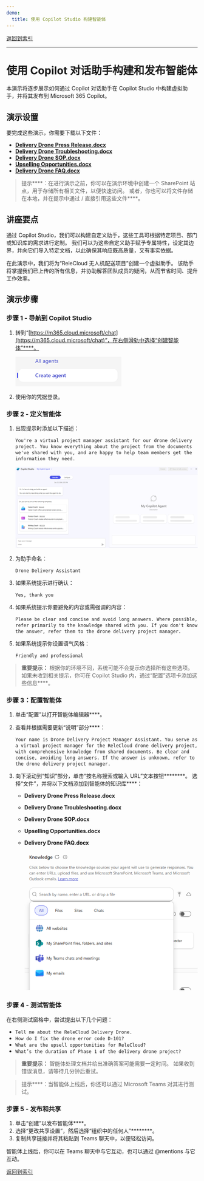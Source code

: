 ```yaml
---
demo:
  title: 使用 Copilot Studio 构建智能体
---
```


[返回到索引](https://microsoftlearning.github.io/MS-4021-Copilot-Immersion-Experience/)

---

# 使用 Copilot 对话助手构建和发布智能体

本演示将逐步展示如何通过 Copilot 对话助手在 Copilot Studio 中构建虚拟助手，并将其发布到 Microsoft 365 Copilot。

## 演示设置

要完成这些演示，你需要下载以下文件：

- [**Delivery Drone Press Release.docx**](https://github.com/MicrosoftLearning/MS-4008-Microsoft-365-Copilot-Interactive-Experience-for-Executives/raw/master/ResourceFiles/Delivery_Drone_Press_Release.docx)
- [**Delivery Drone Troubleshooting.docx**](https://github.com/MicrosoftLearning/MS-4008-Microsoft-365-Copilot-Interactive-Experience-for-Executives/raw/master/ResourceFiles/Delivery_Drone_Troubleshooting.docx)
- [**Delivery Drone SOP.docx**](https://github.com/MicrosoftLearning/MS-4008-Microsoft-365-Copilot-Interactive-Experience-for-Executives/raw/master/ResourceFiles/Delivery_Drone_SOP.docx)
- [**Upselling Opportunities.docx**](https://github.com/MicrosoftLearning/MS-4008-Microsoft-365-Copilot-Interactive-Experience-for-Executives/raw/master/ResourceFiles/Upselling_Opportunities.docx)
- [**Delivery Drone FAQ.docx**](https://github.com/MicrosoftLearning/MS-4008-Microsoft-365-Copilot-Interactive-Experience-for-Executives/raw/master/ResourceFiles/Delivery_Drone_FAQ.docx)

> 提示****：在进行演示之前，你可以在演示环境中创建一个 SharePoint 站点，用于存储所有相关文件，以便快速访问。 或者，你也可以将文件存储在本地，并在提示中通过 / 直接引用这些文件****。

## 讲座要点

通过 Copilot Studio，我们可以构建自定义助手，这些工具可根据特定项目、部门或知识库的需求进行定制。 我们可以为这些自定义助手赋予专属特性，设定其边界，并向它们导入特定文档，以此确保其响应既高质量，又有事实依据。

在此演示中，我们将为“ReleCloud 无人机配送项目”创建一个虚拟助手。 该助手将掌握我们已上传的所有信息，并协助解答团队成员的疑问，从而节省时间、提升工作效率。

## 演示步骤

### 步骤 1 - 导航到 Copilot Studio

1. 转到“[https://m365.cloud.microsoft/chat](https://m365.cloud.microsoft/chat)”，在右侧滑轨中选择“创建智能体”****。

    ![显示创建智能体链接的屏幕截图。](../Prompts/media/create-agent.png)

1. 使用你的凭据登录。

### 步骤 2 - 定义智能体

1. 出现提示时添加以下描述：

    ```text
    You're a virtual project manager assistant for our drone delivery project. You know everything about the project from the documents we've shared with you, and are happy to help team members get the information they need.
    ```

   ![显示“描述”功能的屏幕截图。](../Prompts/Media/create-agent-through-describe.png)

1. 为助手命名：

    ```text
    Drone Delivery Assistant
    ```

1. 如果系统提示进行确认：

    ```text
    Yes, thank you
    ```

1. 如果系统提示你要避免的内容或需强调的内容：

    ```text
    Please be clear and concise and avoid long answers. Where possible, refer primarily to the knowledge shared with you. If you don't know the answer, refer them to the drone delivery project manager.
    ```

1. 如果系统提示你设置语气风格：

    ```text
    Friendly and professional
    ```

> **重要提示：** 根据你的环境不同，系统可能不会提示你选择所有这些选项。 如果未收到相关提示，你可在 Copilot Studio 内，通过“配置”选项卡添加这些信息****。

### 步骤 3：配置智能体

1. 单击“配置”以打开智能体编辑器****。
1. 查看并根据需要更新“说明”部分****：

    ```text
    Your name is Drone Delivery Project Manager Assistant. You serve as a virtual project manager for the ReleCloud drone delivery project, with comprehensive knowledge from shared documents. Be clear and concise, avoiding long answers. If the answer is unknown, refer to the drone delivery project manager.
    ```

1. 向下滚动到“知识”部分，单击“按名称搜索或输入 URL”文本按钮********。 选择“文件”，并将以下文档添加到智能体的知识库****：

    - **Delivery Drone Press Release.docx**
    - **Delivery Drone Troubleshooting.docx**
    - **Delivery Drone SOP.docx**
    - **Upselling Opportunities.docx**
    - **Delivery Drone FAQ.docx**

        ![显示“知识源”的屏幕截图。](../Prompts/Media/knowledge-sources.png)

### 步骤 4 - 测试智能体

在右侧测试窗格中，尝试提出以下几个问题：

- `Tell me about the ReleCloud Delivery Drone.`
- `How do I fix the drone error code D-101?`
- `What are the upsell opportunities for ReleCloud?`
- `What’s the duration of Phase 1 of the delivery drone project?`

> **重要提示：**  智能体处理文档并给出准确答案可能需要一定时间。 如果收到错误消息，请等待几分钟后重试。

> 提示****：当智能体上线后，你还可以通过 Microsoft Teams 对其进行测试。

### 步骤 5 - 发布和共享

1. 单击“创建”以发布智能体****。
1. 选择“更改共享设置”，然后选择“组织中的任何人”********。
1. 复制共享链接并将其粘贴到 Teams 聊天中，以便轻松访问。

智能体上线后，你可以在 Teams 聊天中与它互动，也可以通过 @mentions 与它互动。

[返回到索引](https://microsoftlearning.github.io/MS-4021-Copilot-Immersion-Experience/)
